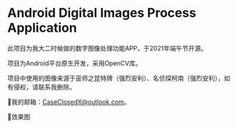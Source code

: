 # Android Digital Images Process Application
 此项目为我大二时候做的数字图像处理功能APP，于2021年端午节开源。
 
 项目为Android平台原生开发，采用OpenCV库。
 
 项目中使用的图像来源于巫师之昆特牌（强烈安利）、名侦探柯南（强烈安利），如有侵权，请联系我删除。
 
🌟我的邮箱：CaseClosedX@outlook.com。

🌟效果图

